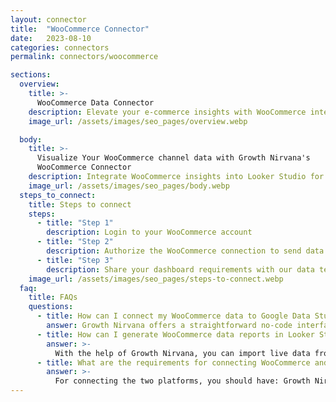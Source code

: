 ```yaml
---
layout: connector
title:  "WooCommerce Connector"
date:   2023-08-10
categories: connectors
permalink: connectors/woocommerce

sections:
  overview:
    title: >-
      WooCommerce Data Connector
    description: Elevate your e-commerce insights with WooCommerce integration. Seamlessly merge e-commerce data from WooCommerce with Looker Studio's analytical capabilities, unlocking insights that drive online sales strategies, customer journeys, and operational excellence.
    image_url: /assets/images/seo_pages/overview.webp

  body:
    title: >-
      Visualize Your WooCommerce channel data with Growth Nirvana's
      WooCommerce Connector
    description: Integrate WooCommerce insights into Looker Studio for comprehensive e-commerce analytics that guide your online retail strategies.
    image_url: /assets/images/seo_pages/body.webp
  steps_to_connect:
    title: Steps to connect
    steps:
      - title: "Step 1"
        description: Login to your WooCommerce account
      - title: "Step 2"
        description: Authorize the WooCommerce connection to send data to Growth Nirvana
      - title: "Step 3"
        description: Share your dashboard requirements with our data team. We will build the report for you.
    image_url: /assets/images/seo_pages/steps-to-connect.webp
  faq:
    title: FAQs
    questions:
      - title: How can I connect my WooCommerce data to Google Data Studio/Looker Studio?
        answer: Growth Nirvana offers a straightforward no-code interface to connect to WooCommerce data sources.
      - title: How can I generate WooCommerce data reports in Looker Studio?
        answer: >-
          With the help of Growth Nirvana, you can import live data from WooCommerce into Looker Studio. These data can be viewed in charts, tables, and dashboards to generate branded reports that can be shared instantly.
      - title: What are the requirements for connecting WooCommerce and Looker Studio?
        answer: >-
          For connecting the two platforms, you should have: Growth Nirvana Account and WooCommerce Ads Account
---
```

